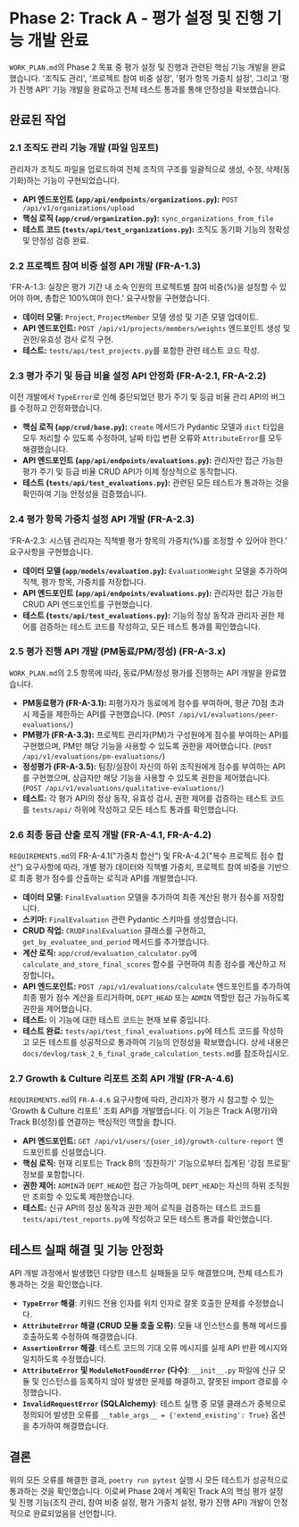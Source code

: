 # Phase 2: Track A - 평가 설정 및 진행 기능 개발 완료
`WORK_PLAN.md`의 Phase 2 목표 중 평가 설정 및 진행과 관련된 핵심 기능 개발을 완료했습니다. '조직도 관리', '프로젝트 참여 비중 설정', '평가 항목 가중치 설정', 그리고 '평가 진행 API' 기능 개발을 완료하고 전체 테스트 통과를 통해 안정성을 확보했습니다.

## 완료된 작업

### 2.1 조직도 관리 기능 개발 (파일 임포트)
관리자가 조직도 파일을 업로드하여 전체 조직의 구조를 일괄적으로 생성, 수정, 삭제(동기화)하는 기능이 구현되었습니다.

- **API 엔드포인트 (`app/api/endpoints/organizations.py`):** `POST /api/v1/organizations/upload`
- **핵심 로직 (`app/crud/organization.py`):** `sync_organizations_from_file`
- **테스트 코드 (`tests/api/test_organizations.py`):** 조직도 동기화 기능의 정확성 및 안정성 검증 완료.

### 2.2 프로젝트 참여 비중 설정 API 개발 (FR-A-1.3)
'FR-A-1.3: 실장은 평가 기간 내 소속 인원의 프로젝트별 참여 비중(%)을 설정할 수 있어야 하며, 총합은 100%여야 한다.' 요구사항을 구현했습니다.

-   **데이터 모델:** `Project`, `ProjectMember` 모델 생성 및 기존 모델 업데이트.
-   **API 엔드포인트:** `POST /api/v1/projects/members/weights` 엔드포인트 생성 및 권한/유효성 검사 로직 구현.
-   **테스트:** `tests/api/test_projects.py`를 포함한 관련 테스트 코드 작성.

### 2.3 평가 주기 및 등급 비율 설정 API 안정화 (FR-A-2.1, FR-A-2.2)
이전 개발에서 `TypeError`로 인해 중단되었던 평가 주기 및 등급 비율 관리 API의 버그를 수정하고 안정화했습니다.

-   **핵심 로직 (`app/crud/base.py`):** `create` 메서드가 Pydantic 모델과 `dict` 타입을 모두 처리할 수 있도록 수정하여, 날짜 타입 변환 오류와 `AttributeError`를 모두 해결했습니다.
-   **API 엔드포인트 (`app/api/endpoints/evaluations.py`):** 관리자만 접근 가능한 평가 주기 및 등급 비율 CRUD API가 이제 정상적으로 동작합니다.
-   **테스트 (`tests/api/test_evaluations.py`):** 관련된 모든 테스트가 통과하는 것을 확인하여 기능 안정성을 검증했습니다.

### 2.4 평가 항목 가중치 설정 API 개발 (FR-A-2.3)
'FR-A-2.3: 시스템 관리자는 직책별 평가 항목의 가중치(%)를 조정할 수 있어야 한다.' 요구사항을 구현했습니다.

-   **데이터 모델 (`app/models/evaluation.py`):** `EvaluationWeight` 모델을 추가하여 직책, 평가 항목, 가중치를 저장합니다.
-   **API 엔드포인트 (`app/api/endpoints/evaluations.py`):** 관리자만 접근 가능한 CRUD API 엔드포인트를 구현했습니다.
-   **테스트 (`tests/api/test_evaluations.py`):** 기능의 정상 동작과 관리자 권한 제어를 검증하는 테스트 코드를 작성하고, 모든 테스트 통과를 확인했습니다.

### 2.5 평가 진행 API 개발 (PM동료/PM/정성) (FR-A-3.x)
`WORK_PLAN.md`의 2.5 항목에 따라, 동료/PM/정성 평가를 진행하는 API 개발을 완료했습니다.

-   **PM동료평가 (FR-A-3.1):** 피평가자가 동료에게 점수를 부여하며, 평균 70점 초과 시 제출을 제한하는 API를 구현했습니다. (`POST /api/v1/evaluations/peer-evaluations/`)
-   **PM평가 (FR-A-3.3):** 프로젝트 관리자(PM)가 구성원에게 점수를 부여하는 API를 구현했으며, PM만 해당 기능을 사용할 수 있도록 권한을 제어했습니다. (`POST /api/v1/evaluations/pm-evaluations/`)
-   **정성평가 (FR-A-3.5):** 팀장/실장이 자신의 하위 조직원에게 점수를 부여하는 API를 구현했으며, 상급자만 해당 기능을 사용할 수 있도록 권한을 제어했습니다. (`POST /api/v1/evaluations/qualitative-evaluations/`)
-   **테스트:** 각 평가 API의 정상 동작, 유효성 검사, 권한 제어를 검증하는 테스트 코드를 `tests/api/` 하위에 작성하고 모든 테스트 통과를 확인했습니다.

### 2.6 최종 등급 산출 로직 개발 (FR-A-4.1, FR-A-4.2)
`REQUIREMENTS.md`의 FR-A-4.1("가중치 합산") 및 FR-A-4.2("복수 프로젝트 점수 합산") 요구사항에 따라, 개별 평가 데이터와 직책별 가중치, 프로젝트 참여 비중을 기반으로 최종 평가 점수를 산출하는 로직과 API를 개발했습니다.

-   **데이터 모델:** `FinalEvaluation` 모델을 추가하여 최종 계산된 평가 점수를 저장합니다.
-   **스키마:** `FinalEvaluation` 관련 Pydantic 스키마를 생성했습니다.
-   **CRUD 작업:** `CRUDFinalEvaluation` 클래스를 구현하고, `get_by_evaluatee_and_period` 메서드를 추가했습니다.
-   **계산 로직:** `app/crud/evaluation_calculator.py`에 `calculate_and_store_final_scores` 함수를 구현하여 최종 점수를 계산하고 저장합니다。
-   **API 엔드포인트:** `POST /api/v1/evaluations/calculate` 엔드포인트를 추가하여 최종 평가 점수 계산을 트리거하며, `DEPT_HEAD` 또는 `ADMIN` 역할만 접근 가능하도록 권한을 제어했습니다.
-   **테스트:** 이 기능에 대한 테스트 코드는 현재 보류 중입니다.
-   **테스트 완료:** `tests/api/test_final_evaluations.py`에 테스트 코드를 작성하고 모든 테스트를 성공적으로 통과하여 기능의 안정성을 확보했습니다. 상세 내용은 `docs/devlog/task_2_6_final_grade_calculation_tests.md`를 참조하십시오.

### 2.7 Growth & Culture 리포트 조회 API 개발 (FR-A-4.6)
`REQUIREMENTS.md`의 `FR-A-4.6` 요구사항에 따라, 관리자가 평가 시 참고할 수 있는 'Growth & Culture 리포트' 조회 API를 개발했습니다. 이 기능은 Track A(평가)와 Track B(성장)를 연결하는 핵심적인 역할을 합니다.

-   **API 엔드포인트:** `GET /api/v1/users/{user_id}/growth-culture-report` 엔드포인트를 신설했습니다.
-   **핵심 로직:** 현재 리포트는 Track B의 '칭찬하기' 기능으로부터 집계된 '강점 프로필' 정보를 포함합니다.
-   **권한 제어:** `ADMIN`과 `DEPT_HEAD`만 접근 가능하며, `DEPT_HEAD`는 자신의 하위 조직원만 조회할 수 있도록 제한했습니다.
-   **테스트:** 신규 API의 정상 동작과 권한 제어 로직을 검증하는 테스트 코드를 `tests/api/test_reports.py`에 작성하고 모든 테스트 통과를 확인했습니다.

## 테스트 실패 해결 및 기능 안정화

API 개발 과정에서 발생했던 다양한 테스트 실패들을 모두 해결했으며, 전체 테스트가 통과하는 것을 확인했습니다.

*   **`TypeError` 해결**: 키워드 전용 인자를 위치 인자로 잘못 호출한 문제를 수정했습니다.
*   **`AttributeError` 해결 (CRUD 모듈 호출 오류)**: 모듈 내 인스턴스를 통해 메서드를 호출하도록 수정하여 해결했습니다.
*   **`AssertionError` 해결**: 테스트 코드의 기대 오류 메시지를 실제 API 반환 메시지와 일치하도록 수정했습니다.
*   **`AttributeError` 및 `ModuleNotFoundError` (다수)**: `__init__.py` 파일에 신규 모듈 및 인스턴스를 등록하지 않아 발생한 문제를 해결하고, 잘못된 import 경로를 수정했습니다.
*   **`InvalidRequestError` (SQLAlchemy)**: 테스트 실행 중 모델 클래스가 중복으로 정의되어 발생한 오류를 `__table_args__ = {'extend_existing': True}` 옵션을 추가하여 해결했습니다.

## 결론
위의 모든 오류를 해결한 결과, `poetry run pytest` 실행 시 모든 테스트가 성공적으로 통과하는 것을 확인했습니다. 이로써 Phase 2에서 계획된 Track A의 핵심 평가 설정 및 진행 기능(조직 관리, 참여 비중 설정, 평가 가중치 설정, 평가 진행 API) 개발이 안정적으로 완료되었음을 선언합니다.
